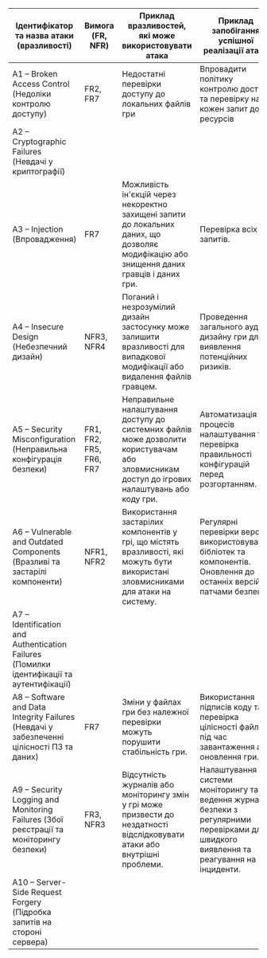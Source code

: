 | Ідентифікатор та назва атаки (вразливості) | Вимога (FR, NFR)                            | Приклад вразливостей, які може використовувати атака                                                                                                                                                     | Приклад запобігання успішної реалізації атаки                                                                                                                                                                            |
|--------------------------------------------|---------------------------------------------|---------------------------------------------------------------------------------------------------------------------------------------------------------------------------------------------------------|--------------------------------------------------------------------------------------------------------------------------------------------------------------------------------------------------------------------------|
| A1 – Broken Access Control (Недоліки контролю доступу)       | FR2, FR7                                | Недостатні перевірки доступу до локальних файлів гри                                              | Впровадити політику контролю доступу та перевірку на кожен запит до ресурсів                                                                                 |
| A2 – Cryptographic Failures (Невдачі у криптографії)         |                                 |                                                                     |                                                                   |
| A3 – Injection (Впровадження)                                    | FR7                                      | Можливість ін'єкцій через некоректно захищені запити до локальних даних, що дозволяє модифікацію або знищення даних гравців і даних гри.                                                                              | Перевірка всіх запитів.                                                                                     |
| A4 – Insecure Design (Небезпечний дизайн)                    | NFR3,  NFR4                                    | Поганий і незрозумілий дизайн застосунку може залишити вразливості для випадкової модифікації або видалення файлів гравцем.                                                                                               | Проведення загального аудиту дизайну гри для виявлення потенційних ризиків.                                                                                       |
| A5 – Security Misconfiguration (Неправильна конфігурація безпеки)    |  FR1, FR2, FR5, FR6, FR7                                  | Неправильне налаштування доступу до системних файлів може дозволити користувачам або зловмисникам доступ до ігрових налаштувань або коду гри.                                                                      | Автоматизація процесів налаштування та перевірка правильності конфігурацій перед розгортанням.                                                                        |
| A6 – Vulnerable and Outdated Components (Вразливі та застарілі компоненти) | NFR1, NFR2                                 | Використання застарілих компонентів у грі, що містять вразливості, які можуть бути використані зловмисниками для атаки на систему.                                                                       | Регулярні перевірки версій використовуваних бібліотек та компонентів. Оновлення до останніх версій з патчами безпеки.                                                                                                      |
| A7 – Identification and Authentication Failures (Помилки ідентифікації та аутентифікації) |                              |                                                              |                                                                      |
| A8 – Software and Data Integrity Failures (Невдачі у забезпеченні цілісності ПЗ та даних) | FR7                              | Зміни у файлах гри без належної перевірки можуть порушити стабільність гри.                                                                                                                   | Використання підписів коду та перевірка цілісності файлів під час завантаження або оновлення гри.                                                                                                                           |
| A9 – Security Logging and Monitoring Failures (Збої реєстрації та моніторингу безпеки) | FR3, NFR3                                    | Відсутність журналів або моніторингу змін у грі може призвести до нездатності відслідковувати атаки або внутрішні проблеми.                                                                               | Налаштування системи моніторингу та ведення журналів безпеки з регулярними перевірками для швидкого виявлення та реагування на інциденти.                                                                                   |
| A10 – Server-Side Request Forgery (Підробка запитів на стороні сервера) |                             |                                                |                                                                            |
